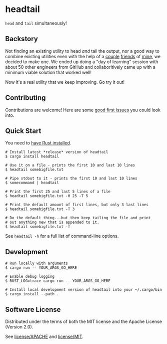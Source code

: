 # headtail

`head` and `tail` simultaneously!

## Backstory

Not finding an existing utility to head _and_ tail the output, nor a good way to combine existing utilities even with the help of a [couple](https://github.com/jorendorff) [friends](https://github.com/bensherman) of [mine](https://github.com/CleanCut), we decided to make one. We ended up doing a "day of learning" session with about 50 other engineers from GitHub and collaboritively came up with a minimum viable solution that worked well!

Now it's a real utility that we keep improving. Go try it out!

## Contributing

Contributions are welcome! Here are some [good first issues](https://github.com/CleanCut/headtail/issues?q=is%3Aissue+is%3Aopen+label%3A%22good+first+issue%22) you could look into.

## Quick Start

You need to [have Rust installed](https://www.rust-lang.org/tools/install).

```shell
# Install latest *release* version of headtail
$ cargo install headtail
```

```
# Use it on a file - prints the first 10 and last 10 lines
$ headtail somebigfile.txt

# Pipe stdout to it - prints the first 10 and last 10 lines
$ somecommand | headtail

# Print the first 25 and last 5 lines of a file
$ headtail somebigfile.txt -H 25 -T 5

# Print the default amount of first lines, but only 3 last lines
$ headtail somebigfile.txt -T 3

# Do the default thing...but then keep tailing the file and print
# out anything new that is appended to it.
$ headtail somebigfile.txt -f
```

See `headtail -h` for a full list of command-line options.

## Development

```
# Run locally with arguments
$ cargo run -- YOUR_ARGS_GO_HERE

# Enable debug logging
$ RUST_LOG=trace cargo run -- YOUR_ARGS_GO_HERE

# Install local development version of headtail into your ~/.cargo/bin
$ cargo install --path .
```

## Software License

Distributed under the terms of both the MIT license and the Apache License (Version 2.0).

See [license/APACHE](license/APACHE) and [license/MIT](license/MIT).
